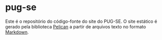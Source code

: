 pug-se
======

Este é o repositório do código-fonte do site do PUG-SE. O site estático é gerado pela biblioteca [Pelican](http://getpelican.com) a partir de arquivos texto no formato [Markdown](http://daringfireball.net/projects/markdown/).
